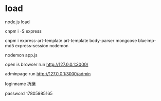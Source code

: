 # load
node.js load

cnpm i -S express

cnpm i express-art-template art-template body-parser mongoose blueimp-md5 express-session nodemon

nodemon app.js

open is browser run http://127.0.0.1:3000/

adminpage run http://127.0.0.1:3000/admin

loginname 折磨

password 17805985165

